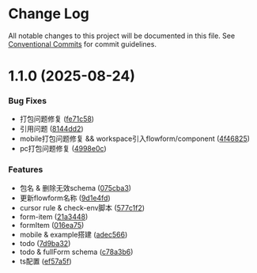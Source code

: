 # Change Log

All notable changes to this project will be documented in this file.
See [Conventional Commits](https://conventionalcommits.org) for commit guidelines.

# 1.1.0 (2025-08-24)


### Bug Fixes

* 打包问题修复 ([fe71c58](https://github.com/zxzsxf/formflow/commit/fe71c588796077d7b57c1c659a881fa1fe7650c6))
* 引用问题 ([8144dd2](https://github.com/zxzsxf/formflow/commit/8144dd29198c1d6b925b7dbde71ff2ff4239b5c1))
* mobile打包问题修复 && workspace引入flowform/component ([4f46825](https://github.com/zxzsxf/formflow/commit/4f46825dd71da3a5cac8d010543d118babe7dd68))
* pc打包问题修复 ([4998e0c](https://github.com/zxzsxf/formflow/commit/4998e0c916022c72d70f6c387a8765728fc9d045))


### Features

* 包名 & 删除无效schema ([075cba3](https://github.com/zxzsxf/formflow/commit/075cba34c65ceb37875cc17bf63d6c8fe8ac3fd1))
* 更新flowform名称 ([9d1e4fd](https://github.com/zxzsxf/formflow/commit/9d1e4fdbf083d584a8eef49307488aba8d79979d))
* cursor rule & check-env脚本 ([577c1f2](https://github.com/zxzsxf/formflow/commit/577c1f2a49d18fed85e3da84aa51ce508e06b5c2))
* form-item ([21a3448](https://github.com/zxzsxf/formflow/commit/21a3448adef3f674e3a5cb6c614a3af4560e89d0))
* formItem ([016ea75](https://github.com/zxzsxf/formflow/commit/016ea75049d7cf74f8563e3e2d00a347d21603d9))
* mobile & example搭建 ([adec566](https://github.com/zxzsxf/formflow/commit/adec56686e635719043bc1751eec66b0392bb199))
* todo ([7d9ba32](https://github.com/zxzsxf/formflow/commit/7d9ba32838d750244602427d4f42fa2ba46b915d))
* todo & fullForm schema ([c78a3b6](https://github.com/zxzsxf/formflow/commit/c78a3b6d6e3073cbda8d9d50f9bf0c9dee65dd4e))
* ts配置 ([ef57a5f](https://github.com/zxzsxf/formflow/commit/ef57a5fad7457d1c222a51c7c6bfe89220a56818))
